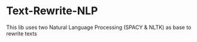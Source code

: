 # Text-Rewrite-NLP
This lib uses two Natural Language Processing (SPACY &amp; NLTK) as base to rewrite texts
